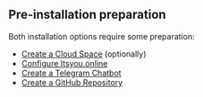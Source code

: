 ## Pre-installation preparation

Both installation options require some preparation:

- [Create a Cloud Space](CloudSpace/CloudSpace.md) (optionally)
- [Configure Itsyou.online](Itsyou.online/Itsyou-online.md)
- [Create a Telegram Chatbot](Telegram/Telegram.md)
- [Create a GitHub Repository](GitHub/GitHub.md)